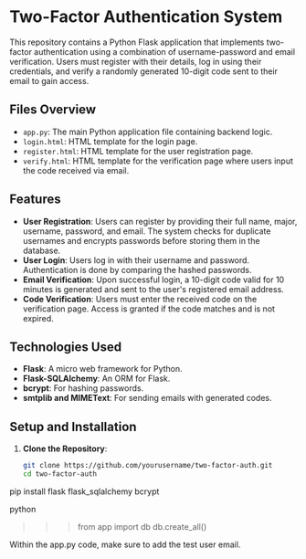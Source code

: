 # Two-Factor Authentication System

This repository contains a Python Flask application that implements two-factor authentication using a combination of username-password and email verification. Users must register with their details, log in using their credentials, and verify a randomly generated 10-digit code sent to their email to gain access.

## Files Overview

- `app.py`: The main Python application file containing backend logic.
- `login.html`: HTML template for the login page.
- `register.html`: HTML template for the user registration page.
- `verify.html`: HTML template for the verification page where users input the code received via email.

## Features

- **User Registration**: Users can register by providing their full name, major, username, password, and email. The system checks for duplicate usernames and encrypts passwords before storing them in the database.
- **User Login**: Users log in with their username and password. Authentication is done by comparing the hashed passwords.
- **Email Verification**: Upon successful login, a 10-digit code valid for 10 minutes is generated and sent to the user's registered email address.
- **Code Verification**: Users must enter the received code on the verification page. Access is granted if the code matches and is not expired.

## Technologies Used

- **Flask**: A micro web framework for Python.
- **Flask-SQLAlchemy**: An ORM for Flask.
- **bcrypt**: For hashing passwords.
- **smtplib and MIMEText**: For sending emails with generated codes.

## Setup and Installation

1. **Clone the Repository**:
   ```bash
   git clone https://github.com/yourusername/two-factor-auth.git
   cd two-factor-auth

pip install flask flask_sqlalchemy bcrypt

python
>>> from app import db
>>> db.create_all()

Within the app.py code, make sure to add the test user email.


